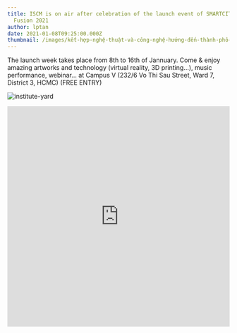 ```yaml
---
title: ISCM is on air after celebration of the launch event of SMARTCITY+ArtTech
  Fusion 2021
author: lptan
date: 2021-01-08T09:25:00.000Z
thumbnail: /images/kết-hợp-nghệ-thuật-và-công-nghệ-hướng-đến-thành-phố-thông-minh-đáng-sống-3-.jpg
---
```

The launch week takes place from 8th to 16th of Jannuary.
Come & enjoy amazing artworks and technology (virtual reality, 3D printing...), music performance, webinar... at Campus V (232/6 Vo Thi Sau Street, Ward 7, District 3, HCMC) (FREE ENTRY)

![institute-yard](/images/kết-hợp-nghệ-thuật-và-công-nghệ-hướng-đến-thành-phố-thông-minh-đáng-sống-3-.jpg "institute-yard")

<iframe name="iframe1" id="iframe1" src="https://www.youtube.com/embed/?25ln6bZocY&list=PLDcTT9CgLlTa0ZDJmSDjCamSo1YdCpRNm&fbclid=IwAR0s6C1kwSriI8CrTo139CLdxQmZLjl5_DfwSb4NzXzOI6AtbAYKT19pYcw&ab_channel=InstituteofSmartCityandManagement" 
        frameborder="0" border="0" cellspacing="0"
        style="border-style: none;width: 100%; height: 500px;"></iframe>